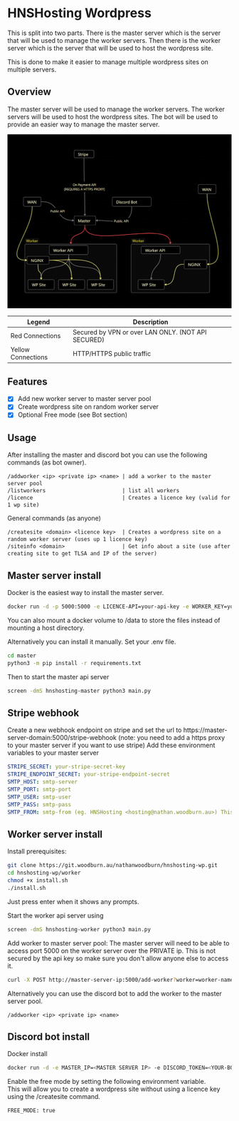 # HNSHosting Wordpress
This is split into two parts.
There is the master server which is the server that will be used to manage the worker servers.
Then there is the worker server which is the server that will be used to host the wordpress site.

This is done to make it easier to manage multiple wordpress sites on multiple servers.

## Overview

The master server will be used to manage the worker servers.
The worker servers will be used to host the wordpress sites.
The bot will be used to provide an easier way to manage the master server.

![Overview of system](assets/overview.png)  

| Legend | Description |
| --- | --- |
| Red Connections | Secured by VPN or over LAN ONLY. (NOT API SECURED) |
| Yellow Connections | HTTP/HTTPS public traffic |

## Features
- [x] Add new worker server to master server pool
- [x] Create wordpress site on random worker server
- [x] Optional Free mode (see Bot section)

## Usage

After installing the master and discord bot you can use the following commands (as bot owner).

```
/addworker <ip> <private ip> <name> | add a worker to the master server pool
/listworkers                        | list all workers
/licence                            | Creates a licence key (valid for 1 wp site)
```

General commands (as anyone)

```
/createsite <domain> <licence key>  | Creates a wordpress site on a random worker server (uses up 1 licence key)
/siteinfo <domain>                  | Get info about a site (use after creating site to get TLSA and IP of the server)
```



## Master server install

Docker is the easiest way to install the master server.

```sh
docker run -d -p 5000:5000 -e LICENCE-API=your-api-key -e WORKER_KEY=your-api-key --name hnshosting-master git.woodburn.au/nathanwoodburn/hnshosting-master:latest -v ./data:/data
```
You can also mount a docker volume to /data to store the files instead of mounting a host directory.

Alternatively you can install it manually.
Set your .env file.
```sh
cd master
python3 -m pip install -r requirements.txt
```
Then to start the master api server
```sh
screen -dmS hnshosting-master python3 main.py
```

## Stripe webhook
Create a new webhook endpoint on stripe and set the url to https://master-server-domain:5000/stripe-webhook (note: you need to add a https proxy to your master server if you want to use stripe)
Add these environment variables to your master server
```yaml
STRIPE_SECRET: your-stripe-secret-key
STRIPE_ENDPOINT_SECRET: your-stripe-endpoint-secret
SMTP_HOST: smtp-server
SMTP_PORT: smtp-port
SMTP_USER: smtp-user
SMTP_PASS: smtp-pass
SMTP_FROM: smtp-from (eg. HNSHosting <hosting@nathan.woodburn.au>) This is optional
```


## Worker server install

Install prerequisites:

```sh
git clone https://git.woodburn.au/nathanwoodburn/hnshosting-wp.git
cd hnshosting-wp/worker
chmod +x install.sh
./install.sh
```
Just press enter when it shows any prompts.  

Start the worker api server using
```sh
screen -dmS hnshosting-worker python3 main.py
```

Add worker to master server pool:
The master server will need to be able to access port 5000 on the worker server over the PRIVATE ip. This is not secured by the api key so make sure you don't allow anyone else to access it.

```sh
curl -X POST http://master-server-ip:5000/add-worker?worker=worker-name&ip=worker-server-ip&priv=worker-server-private-ip -H "key: api-key"
```
Alternatively you can use the discord bot to add the worker to the master server pool.
```
/addworker <ip> <private ip> <name>
```

## Discord bot install

Docker install
```sh
docker run -d -e MASTER_IP=<MASTER SERVER IP> -e DISCORD_TOKEN=<YOUR-BOT-TOKEN> -e LICENCE_KEY=your-api-key -e WORKER_KEY=your-api-key --name hnshosting-bot git.woodburn.au/nathanwoodburn/hnshosting-bot:latest
```

Enable the free mode by setting the following environment variable.  
This will allow you to create a wordpress site without using a licence key using the /createsite command.
```
FREE_MODE: true
```